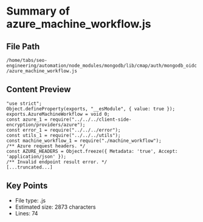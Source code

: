 # Summary of azure_machine_workflow.js
  
## File Path
`/home/tabs/seo-engineering/automation/node_modules/mongodb/lib/cmap/auth/mongodb_oidc/azure_machine_workflow.js`

## Content Preview
```
"use strict";
Object.defineProperty(exports, "__esModule", { value: true });
exports.AzureMachineWorkflow = void 0;
const azure_1 = require("../../../client-side-encryption/providers/azure");
const error_1 = require("../../../error");
const utils_1 = require("../../../utils");
const machine_workflow_1 = require("./machine_workflow");
/** Azure request headers. */
const AZURE_HEADERS = Object.freeze({ Metadata: 'true', Accept: 'application/json' });
/** Invalid endpoint result error. */
[...truncated...]
```

## Key Points
- File type: .js
- Estimated size: 2873 characters
- Lines: 74
